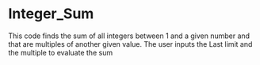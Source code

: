 # Integer_Sum
This code finds the sum of all integers between 1 and a given number and that are multiples of another given value. The user inputs the Last limit and the multiple to evaluate the sum
